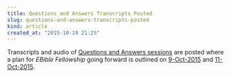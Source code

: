 ```yaml
---
title: Questions and Answers Transcripts Posted
slug: questions-and-answers-transcripts-posted
kind: article
created_at: "2015-10-19 21:25"
---
```

Transcripts and audio of [Questions and Answers sessions](/questions/sessions/)
are posted where a plan for *EBible Fellowship* going forward is outlined 
on [9-Oct-2015](/archives/2015/10/09/questions-and-answers/)
and [11-Oct-2015](/archives/2015/10/11/questions-and-answers/).

